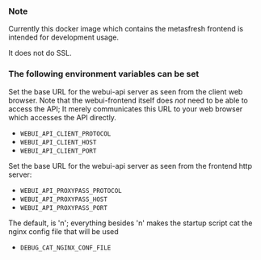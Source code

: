 ### Note

Currently this docker image which contains the metasfresh frontend is intended for development usage.

It does not do SSL.


### The following environment variables can be set

Set the base URL for the webui-api server as seen from the client web browser.
Note that the webui-frontend itself does *not* need to be able to access the API;
It merely communicates this URL to your web browser which accesses the API directly. 
* `WEBUI_API_CLIENT_PROTOCOL`
* `WEBUI_API_CLIENT_HOST`
* `WEBUI_API_CLIENT_PORT`

Set the base URL for the webui-api server as seen from the frontend http server:
* `WEBUI_API_PROXYPASS_PROTOCOL`
* `WEBUI_API_PROXYPASS_HOST`
* `WEBUI_API_PROXYPASS_PORT`

The default, is 'n'; everything besides 'n' makes the startup script cat the nginx config file that will be used
* `DEBUG_CAT_NGINX_CONF_FILE`
